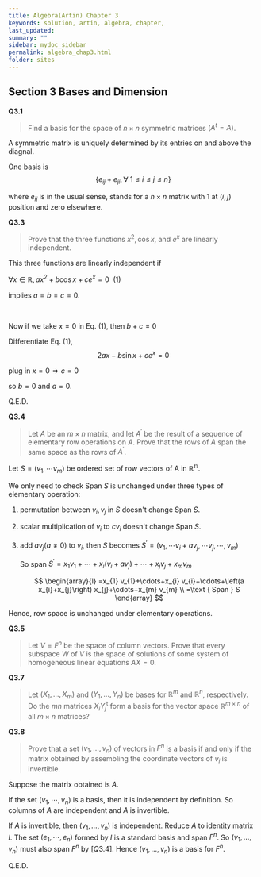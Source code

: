 ```yaml
---
title: Algebra(Artin) Chapter 3
keywords: solution, artin, algebra, chapter,
last_updated: 
summary: ""
sidebar: mydoc_sidebar
permalink: algebra_chap3.html
folder: sites
---
```


<script>
MathJax = {
  tex: {
    inlineMath: [['$', '$'], ['\\(', '\\)']]
  },
  svg: {
    fontCache: 'global'
  }
};
</script>
<script type="text/javascript" id="MathJax-script" async
  src="https://cdn.jsdelivr.net/npm/mathjax@3/es5/tex-svg.js">
</script>

## Section 3 Bases and Dimension
**Q3.1**

> Find a basis for the space of $n \times n$ symmetric matrices $\left(A^{t}=A\right)$.

A symmetric matrix is uniquely determined by its entries on and above the diagnal. 

One basis is $$\left\{e_{i j}+e_{j i}, \forall~ 1 \leqslant i \leqslant j \leqslant n\right\}$$

where $e_{i j}$ is in the usual sense, stands for a $n\times n$ matrix with 1 at $(i, j)$ position and zero elsewhere.

**Q3.3**

> Prove that the three functions $x^{2}, \cos x$, and $e^{x}$ are linearly independent.

This three functions are linearly independent if 

$\forall x \in \mathbb{R}, a x^{2}+b \cos x+c e^{x}=0~~(1)$

implies $a=b=c=0$.

$~$

Now if we take $x=0$ in Eq. (1),
then $b+c=0$

Differentiate Eq. (1),
$$
2 a x-b \sin x+c e^{x}=0
$$

plug in $x=0 \Rightarrow c=0$

so $b=0$ and $a=0$.

Q.E.D.

**Q3.4**

>Let $A$ be an $m \times n$ matrix, and let $A^{\prime}$ be the result of a sequence of elementary row operations on $A$. Prove that the rows of $A$ span the same space as the rows of $A^{\prime}$.

Let $S=\left(v_{1}, \cdots v_{m}\right)$ be ordered set of row vectors of A in $\mathbb{R^n}$.

We only need to check Span $S$ is unchanged under three types of elementary operation:
1. permutation between $v_{i}, v_{j}$ in $S$ doesn't change Span $S$.
2. scalar multiplication of $v_{i}$ to $c v_{i}$ doesn't change Span $S$.
3. add $a v_{j}(a \neq 0)$ to $v_{i}$, then $S$ becomes $S^{\prime}=\left(v_{1}, \cdots v_{i}+a v_{j}, \cdots v_{j},\cdots ,v_{m}\right)$

    So span $S^{\prime}=x_{1} v_{1}+\cdots+x_{i}\left(v_{i}+a v_{j}\right)+\cdots+x_{j} v_{j}+x_{m} v_{m}$

    $$
    \begin{array}{l}
    =x_{1} v_{1}+\cdots+x_{i} v_{i}+\cdots+\left(a x_{i}+x_{j}\right) x_{j}+\cdots+x_{m} v_{m} \\
    =\text { Span } S
    \end{array}
$$

Hence, row space is unchanged under elementary operations.

**Q3.5**

> Let $V=F^{n}$ be the space of column vectors. Prove that every subspace $W$ of $V$ is the space of solutions of some system of homogeneous linear equations $A X=0$.

**Q3.7**

> Let $\left(X_{1}, \ldots, X_{m}\right)$ and $\left(Y_{1}, \ldots, Y_{n}\right)$ be bases for $\mathbb{R}^{m}$ and $\mathbb{R}^{n}$, respectively. Do the $m n$ matrices $X_{i} Y_{j}^{\mathrm{t}}$ form a basis for the vector space $\mathbb{R}^{m \times n}$ of all $m \times n$ matrices?


**Q3.8**

> Prove that a set $\left(v_{1}, \ldots, v_{n}\right)$ of vectors in $F^{n}$ is a basis if and only if the matrix obtained by assembling the coordinate vectors of $v_{i}$ is invertible.

Suppose the matrix obtained is $A$.

If the set $\left(v_{1}, \cdots, v_{n}\right)$ is a basis, then it is independent by definition. So columns of $A$ are independent and $A$ is invertible.

If $A$ is invertible, then $\left(v_{1}, \ldots, v_{n}\right)$ is independent. Reduce $A$ to identity matrix $I$. The set $\left(e_{1}, \cdots, e_{n}\right)$ formed by $I$ is a standard basis and span $F^n$. So $\left(v_{1}, \ldots, v_{n}\right)$ must also span $F^{n}$ by $[Q 3.4]$.
Hence $\left(v_{1}, \ldots, v_{n}\right)$ is a basis for $F^{n}$.

Q.E.D.

